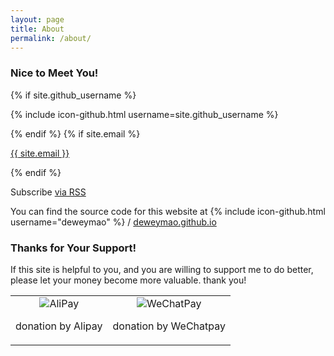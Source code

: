 ```yaml
---
layout: page
title: About
permalink: /about/
---
```

### Nice to Meet You!
{% if site.github_username %}
<p>{% include icon-github.html username=site.github_username %}</p>
{% endif %}
{% if site.email %}
<p><a href="mailto:{{ site.email }}">{{ site.email }}</a></p>
{% endif %}
<p class="rss-subscribe">Subscribe <a href="{{"/feed.xml" | relative_url }}"> via RSS</a></p>

You can find the source code for this website at
{% include icon-github.html username="deweymao" %} /
[deweymao.github.io](https://github.com/deweymao/deweymao.github.io)

### Thanks for Your Support!
If this site is helpful to you, and you are willing to support me to do better, please let your money become more valuable. thank you!

<table>
 <tr>
  <td align="center"> <img src="{{ site.url }}/assets/pics/alipay.png" alt="AliPay"/>   <p>donation by Alipay</p> </td>
  <td align="center"> <img src="{{ site.url }}/assets/pics/wxpay.png" alt="WeChatPay"/> <p>donation by WeChatpay</p> </td>
 </tr>
</table>
